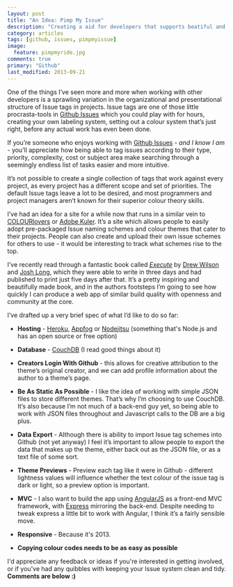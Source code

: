 ```yaml
---
layout: post
title: "An Idea: Pimp My Issue"
description: "Creating a aid for developers that supports beatiful and meaningful issue tagging schemes."
category: articles
tags: [github, issues, pimpmyissue]
image:
  feature: pimpmyride.jpg
comments: true
primary: "Github"
last_modified: 2013-09-21
---
```


One of the things I’ve seen more and more when working with other developers is a sprawling variation in the organizational and presentational structure of Issue tags in projects. Issue tags are one of those little procrasta-tools in [Github Issues](https://github.com/blog/831-issues-2-0-the-next-generation) which you could play with for hours, creating your own labeling system, setting out a colour system that’s just right, before any actual work has even been done.

If you’re someone who enjoys working with [Github Issues](https://github.com/blog/831-issues-2-0-the-next-generation) - *and I know I am* - you’ll appreciate how being able to tag issues according to their type, priority, complexity, cost or subject area make searching through a seemingly endless list of tasks easier and more intuitive.

It’s not possible to create a single collection of tags that work against every project, as every project has a different scope and set of priorities. The default Issue tags leave a lot to be desired, and most programmers and project managers aren’t known for their superior colour theory skills.

I’ve had an idea for a site for a while now that runs in a similar vein to [COLOURlovers](http://colourlovers.com) or [Adobe Kuler](http://kuler.adobe.com). It’s a site which allows people to easily adopt pre-packaged Issue naming schemes and colour themes that cater to their projects. People can also create and upload their own issue schemes for others to use - it would be interesting to track what schemes rise to the top.

I’ve recently read through a fantastic book called [*Execute*](http://executebook.com/) by [Drew Wilson](https://twitter.com/drewwilson) and [Josh Long](https://twitter.com/joshlong), which they were able to write in three days and had published to print just five days after that. It’s a pretty inspiring and beautifully made book, and in the authors footsteps I’m going to see how quickly I can produce a web app of similar build quality with openness and community at the core.

I’ve drafted up a very brief spec of what I’d like to do so far:

+ **Hosting** - [Heroku](https://www.heroku.com/), [Appfog](https://www.appfog.com/) or [Nodejitsu](https://www.nodejitsu.com/) (something that's Node.js and has an open source or free option)

+ **Database** - [CouchDB](http://couchdb.apache.org/) (I read good things about it)

+ **Creators Login With Github** - this allows for creative attribution to the theme’s original creator, and we can add profile information about the author to a theme’s page.

+ **Be As Static As Possible** - I like the idea of working with simple JSON files to store different themes. That’s why I’m choosing to use CouchDB. It’s also because I’m not much of a back-end guy yet, so being able to work with JSON files throughout and Javascript calls to the DB are a big plus.

+ **Data Export** - Although there is ability to import Issue tag schemes into Github (not yet anyway) I feel it’s important to allow people to export the data that makes up the theme, either back out as the JSON file, or as a text file of some sort.

+ **Theme Previews** - Preview each tag like it were in Github - different lightness values will influence whether the text colour of the issue tag is dark or light, so a preview option is important.

+ **MVC** - I also want to build the app using [AngularJS](http://angularjs.org/) as a front-end MVC framework, with [Express](http://expressjs.com/) mirroring the back-end. Despite needing to tweak express a little bit to work with Angular, I think it’s a fairly sensible move.

+ **Responsive** - Because it's 2013.

+ **Copying colour codes needs to be as easy as possible**

I'd appreciate any feedback or ideas if you're interested in getting involved, or if you've had any quibbles with keeping your Issue system clean and tidy. **Comments are below :)**